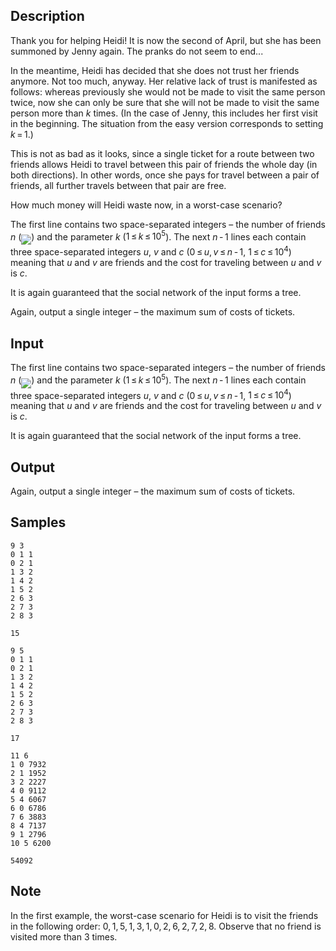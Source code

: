 ## Description

<div><p>Thank you for helping Heidi! It is now the second of April, but she has been summoned by Jenny again. The pranks do not seem to end...</p><p>In the meantime, Heidi has decided that she does not trust her friends anymore. Not too much, anyway. Her relative lack of trust is manifested as follows: whereas previously she would not be made to visit the same person twice, now she can only be sure that she will not be made to visit the same person more than <span class="tex-span"><i>k</i></span> times. (In the case of Jenny, this includes her first visit in the beginning. The situation from the easy version corresponds to setting <span class="tex-span"><i>k</i> = 1</span>.)</p><p>This is not as bad as it looks, since a single ticket for a route between two friends allows Heidi to travel between this pair of friends the whole day (in both directions). In other words, once she pays for travel between a pair of friends, all further travels between that pair are free.</p><p>How much money will Heidi waste now, in a worst-case scenario?</p></div><div class="input-specification"><p>The first line contains two space-separated integers – the number of friends <span class="tex-span"><i>n</i></span> (<img align="middle" class="tex-formula" src="./28519/file/w2ZkFEV8.png" style="max-width: 100.0%;max-height: 100.0%;">) and the parameter <span class="tex-span"><i>k</i></span> (<span class="tex-span">1 ≤ <i>k</i> ≤ 10<sup class="upper-index">5</sup></span>). The next <span class="tex-span"><i>n</i> - 1</span> lines each contain three space-separated integers <span class="tex-span"><i>u</i></span>, <span class="tex-span"><i>v</i></span> and <span class="tex-span"><i>c</i></span> (<span class="tex-span">0 ≤ <i>u</i>, <i>v</i> ≤ <i>n</i> - 1</span>, <span class="tex-span">1 ≤ <i>c</i> ≤ 10<sup class="upper-index">4</sup></span>) meaning that <span class="tex-span"><i>u</i></span> and <span class="tex-span"><i>v</i></span> are friends and the cost for traveling between <span class="tex-span"><i>u</i></span> and <span class="tex-span"><i>v</i></span> is <span class="tex-span"><i>c</i></span>.</p><p>It is again guaranteed that the social network of the input forms a tree.</p></div><div class="output-specification"><p>Again, output a single integer – the maximum sum of costs of tickets.</p></div>

## Input

<p>The first line contains two space-separated integers – the number of friends <span class="tex-span"><i>n</i></span> (<img align="middle" class="tex-formula" src="./28519/file/w2ZkFEV8.png" style="max-width: 100.0%;max-height: 100.0%;">) and the parameter <span class="tex-span"><i>k</i></span> (<span class="tex-span">1 ≤ <i>k</i> ≤ 10<sup class="upper-index">5</sup></span>). The next <span class="tex-span"><i>n</i> - 1</span> lines each contain three space-separated integers <span class="tex-span"><i>u</i></span>, <span class="tex-span"><i>v</i></span> and <span class="tex-span"><i>c</i></span> (<span class="tex-span">0 ≤ <i>u</i>, <i>v</i> ≤ <i>n</i> - 1</span>, <span class="tex-span">1 ≤ <i>c</i> ≤ 10<sup class="upper-index">4</sup></span>) meaning that <span class="tex-span"><i>u</i></span> and <span class="tex-span"><i>v</i></span> are friends and the cost for traveling between <span class="tex-span"><i>u</i></span> and <span class="tex-span"><i>v</i></span> is <span class="tex-span"><i>c</i></span>.</p><p>It is again guaranteed that the social network of the input forms a tree.</p>

## Output

<p>Again, output a single integer – the maximum sum of costs of tickets.</p>

## Samples

```input1
9 3
0 1 1
0 2 1
1 3 2
1 4 2
1 5 2
2 6 3
2 7 3
2 8 3

```

```output1
15

```






```input2
9 5
0 1 1
0 2 1
1 3 2
1 4 2
1 5 2
2 6 3
2 7 3
2 8 3

```

```output2
17

```






```input3
11 6
1 0 7932
2 1 1952
3 2 2227
4 0 9112
5 4 6067
6 0 6786
7 6 3883
8 4 7137
9 1 2796
10 5 6200

```

```output3
54092

```




## Note

<p>In the first example, the worst-case scenario for Heidi is to visit the friends in the following order: <span class="tex-span">0, 1, 5, 1, 3, 1, 0, 2, 6, 2, 7, 2, 8</span>. Observe that no friend is visited more than <span class="tex-span">3</span> times.</p>

